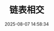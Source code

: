 ---
layout: post
title: 链表相交
date: 2025-08-07 14:58:34
cover: 
top: 
tags: 
 - 链表
categories:
 - 算法基础
 - 链表
# author: @Remsait
---